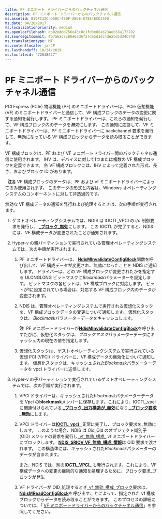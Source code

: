 ```yaml
---
title: PF ミニポート ドライバーからのバックチャネル通信
description: PF ミニポート ドライバーからのバックチャネル通信
ms.assetid: 819FC32C-D50C-480F-AE6E-078E4ECD3400
ms.date: 04/20/2017
ms.localizationpriority: medium
ms.openlocfilehash: db02eddd756e45c0c1fd0e68ab23aeb58a175702
ms.sourcegitcommit: 4b7a6ac7c68e6ad6f27da5d1dc4deabd5d34b748
ms.translationtype: MT
ms.contentlocale: ja-JP
ms.lasthandoff: 10/24/2019
ms.locfileid: "72838227"
---
```

# <a name="backchannel-communication-from-the-pf-miniport-driver"></a>PF ミニポート ドライバーからのバックチャネル通信


PCI Express (PCIe) 物理機能 (PF) のミニポートドライバーは、PCIe 仮想機能 (VF) のミニポートドライバーと通信して、VF 構成ブロックのデータの変更に関する通知を発行します。 PF ミニポートドライバーは、これらの通知を発行して、VF 構成ブロック内のデータを*無効*にします。 この通知に応答して、VF ミニポートドライバーは、PF ミニポートドライバーに backchannel 要求を発行して、無効になっている VF 構成ブロックからデータを読み取ることができます。

VF 構成ブロックは、PF および VF ミニポートドライバー間のバックチャネル通信に使用されます。 IHV は、デバイスに対して1つまたは複数の VF 構成ブロックを定義できます。 各 VF 構成ブロックには、IHV によって定義された形式、長さ、およびブロック ID があります。

  **注**各 VF 構成ブロックのデータは、PF および vf ミニポートドライバーによってのみ使用されます。 このデータの形式と内容は、Windows オペレーティングシステムのコンポーネントに対して非透過的です。

 

無効な VF 構成データの通知を発行および処理するときは、次の手順が実行されます。

1.  ゲストオペレーティングシステムでは、NDIS は IOCTL\_VPCI の i/o 制御要求を発行し、 [ **\_ブロック\_無効**](https://docs.microsoft.com/windows-hardware/drivers/ddi/vpci/ni-vpci-ioctl_vpci_invalidate_block)にします。 この IOCTL が完了すると、NDIS には、VF 構成データが変更されたことが通知されます。

2.  Hyper-v の親パーティションで実行されている管理オペレーティングシステムでは、次の手順が実行されます。

    1.  PF ミニポートドライバーは、 [**NdisMInvalidateConfigBlock**](https://docs.microsoft.com/windows-hardware/drivers/ddi/ndis/nf-ndis-ndisminvalidateconfigblock)関数を呼び出して、VF 構成データが変更され、無効になったことを NDIS に通知します。 ドライバーは、どの VF 構成ブロックが変更されたかを指定する ULONGLONG ビットマスクに*Blockmask*パラメーターを設定します。 ビットマスクの各ビットは、VF 構成ブロックに対応します。 ビットが1に設定されている場合は、対応する VF 構成ブロック内のデータが変更されます。
    2.  NDIS は、管理オペレーティングシステムで実行される仮想化スタックを、VF 構成ブロックデータの変更について通知します。 仮想化スタックは、 *Blockmask*パラメーターデータをキャッシュします。

        **注**  PF ミニポートドライバーが[**NdisMInvalidateConfigBlock**](https://docs.microsoft.com/windows-hardware/drivers/ddi/ndis/nf-ndis-ndisminvalidateconfigblock)を呼び出すたびに、仮想化スタックは、*ブロックマスク*パラメーターデータにキャッシュ内の現在の値を指定します。

         

    3.  仮想化スタックは、ゲストオペレーティングシステムで実行されている仮想 PCI (VPCI) ドライバーに、VF 構成データの無効化について通知します。 仮想化スタックは、キャッシュされた*Blockmask*パラメーターデータを vpci ドライバーに送信します。

3.  Hyper-v の子パーティションで実行されているゲストオペレーティングシステムでは、次の手順が実行されます。

    1.  VPCI ドライバーは、キャッシュされた*blockmask*パラメーターデータを Vpci の**blockmask**メンバーに保存します。これにより、IOCTL\_vpci に関連付けられている[ **\_ブロック\_出力構造が\_無効**](https://docs.microsoft.com/windows-hardware/drivers/ddi/vpci/ns-vpci-_vpci_invalidate_block_output)になり[ **\_ブロック要求\_無効**](https://docs.microsoft.com/windows-hardware/drivers/ddi/vpci/ni-vpci-ioctl_vpci_invalidate_block)にします。

    2.  VPCI ドライバーは[**IOCTL\_vpci\_** ](https://docs.microsoft.com/windows-hardware/drivers/ddi/vpci/ni-vpci-ioctl_vpci_invalidate_block)正常に完了し、ブロック要求を\_無効にします。 このような場合、NDIS は Oid\_Oid のオブジェクト識別子 (OID) メソッドの要求を発行し[\_vf\_無効\_構成\_](https://docs.microsoft.com/windows-hardware/drivers/network/oid-sriov-vf-invalidate-config-block) vf ミニポートドライバーにブロックします。 [**NDIS\_SRIOV\_VF\_無効\_構成\_情報**](https://docs.microsoft.com/windows-hardware/drivers/ddi/ntddndis/ns-ntddndis-_ndis_sriov_vf_invalidate_config_block_info)は OID 要求で渡されます。 この構造体には、キャッシュされた*Blockmask*パラメーターのデータが含まれます。

        また、NDIS では、別の[**IOCTL\_VPCI\_** ](https://docs.microsoft.com/windows-hardware/drivers/ddi/vpci/ni-vpci-ioctl_vpci_invalidate_block)も発行されます。これにより、VF 構成データへの変更の継続的な通知を処理するために、ブロック要求\_ブロックが発生

    3.  VF ドライバーが OID\_処理するとき[\_vf\_無効\_構成\_ブロック](https://docs.microsoft.com/windows-hardware/drivers/network/oid-sriov-vf-invalidate-config-block)要求は、 [**NdisMReadConfigBlock**](https://docs.microsoft.com/windows-hardware/drivers/ddi/ndis/nf-ndis-ndismreadconfigblock)を呼び出すことによって、指定された vf 構成ブロックからデータを読み取ることができます。 このプロセスの詳細については、「 [VF ミニポートドライバーからのバックチャネル通信](backchannel-communication-from-a-vf-miniport-driver.md)」を参照してください。

 

 





